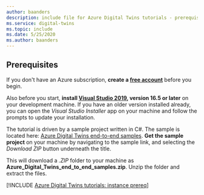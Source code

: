 ```yaml
---
author: baanders
description: include file for Azure Digital Twins tutorials - prerequisites for the sample project
ms.service: digital-twins
ms.topic: include
ms.date: 5/25/2020
ms.author: baanders
---
```


## Prerequisites

If you don't have an Azure subscription, **create a [free account](https://azure.microsoft.com/free/?WT.mc_id=A261C142F)** before you begin.

Also before you start, **install [Visual Studio 2019](https://visualstudio.microsoft.com/downloads/), version 16.5 or later** on your development machine. If you have an older version installed already, you can open the *Visual Studio Installer* app on your machine and follow the prompts to update your installation.

The tutorial is driven by a sample project written in C#. The sample is located here: [Azure Digital Twins end-to-end samples](/samples/azure-samples/digital-twins-samples/digital-twins-samples). **Get the sample project** on your machine by navigating to the sample link, and selecting the *Download ZIP* button underneath the title.

This will download a *.ZIP* folder to your machine as **Azure_Digital_Twins_end_to_end_samples.zip**. Unzip the folder and extract the files.

[!INCLUDE [Azure Digital Twins tutorials: instance prereq](digital-twins-tutorial-prereq-instance.md)]
